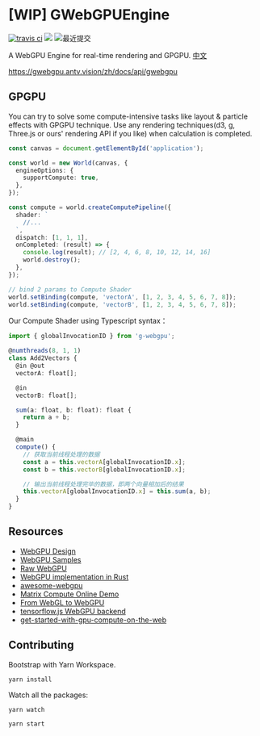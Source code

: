 # [WIP] GWebGPUEngine

[![travis ci](https://travis-ci.com/antvis/GWebGPUEngine.svg?branch=master)](https://travis-ci.com/antvis/GWebGPUEngine) [![](https://flat.badgen.net/npm/v/@antv/g-webgpu?icon=npm)](https://www.npmjs.com/package/@antv/g-webgpu) ![最近提交](https://badgen.net/github/last-commit/antvis/GWebGPUEngine)

A WebGPU Engine for real-time rendering and GPGPU. [中文](./README.zh-CN.md)

https://gwebgpu.antv.vision/zh/docs/api/gwebgpu

## GPGPU

You can try to solve some compute-intensive tasks like layout & particle effects with GPGPU technique.
Use any rendering techniques(d3, g, Three.js or ours' rendering API if you like) when calculation is completed.

```typescript
const canvas = document.getElementById('application');

const world = new World(canvas, {
  engineOptions: {
    supportCompute: true,
  },
});

const compute = world.createComputePipeline({
  shader: `
    //...
  `,
  dispatch: [1, 1, 1],
  onCompleted: (result) => {
    console.log(result); // [2, 4, 6, 8, 10, 12, 14, 16]
    world.destroy();
  },
});

// bind 2 params to Compute Shader
world.setBinding(compute, 'vectorA', [1, 2, 3, 4, 5, 6, 7, 8]);
world.setBinding(compute, 'vectorB', [1, 2, 3, 4, 5, 6, 7, 8]);
```

Our Compute Shader using Typescript syntax：

```typescript
import { globalInvocationID } from 'g-webgpu';

@numthreads(8, 1, 1)
class Add2Vectors {
  @in @out
  vectorA: float[];

  @in
  vectorB: float[];

  sum(a: float, b: float): float {
    return a + b;
  }

  @main
  compute() {
    // 获取当前线程处理的数据
    const a = this.vectorA[globalInvocationID.x];
    const b = this.vectorB[globalInvocationID.x];

    // 输出当前线程处理完毕的数据，即两个向量相加后的结果
    this.vectorA[globalInvocationID.x] = this.sum(a, b);
  }
}
```

## Resources

- [WebGPU Design](https://github.com/gpuweb/gpuweb/tree/master/design)
- [WebGPU Samples](https://github.com/austinEng/webgpu-samples)
- [Raw WebGPU](https://alain.xyz/blog/raw-webgpu)
- [WebGPU implementation in Rust](https://github.com/gfx-rs/wgpu)
- [awesome-webgpu](https://github.com/mikbry/awesome-webgpu)
- [Matrix Compute Online Demo](https://observablehq.com/@yhyddr/gpu-matrix-compute)
- [From WebGL to WebGPU](https://www.youtube.com/watch?v=A2FxeEl4nWw)
- [tensorflow.js WebGPU backend](https://github.com/tensorflow/tfjs/tree/master/tfjs-backend-webgpu)
- [get-started-with-gpu-compute-on-the-web](https://developers.google.com/web/updates/2019/08/get-started-with-gpu-compute-on-the-web#shader_programming)

## Contributing

Bootstrap with Yarn Workspace.

```bash
yarn install
```

Watch all the packages:

```bash
yarn watch
```

```bash
yarn start
```
